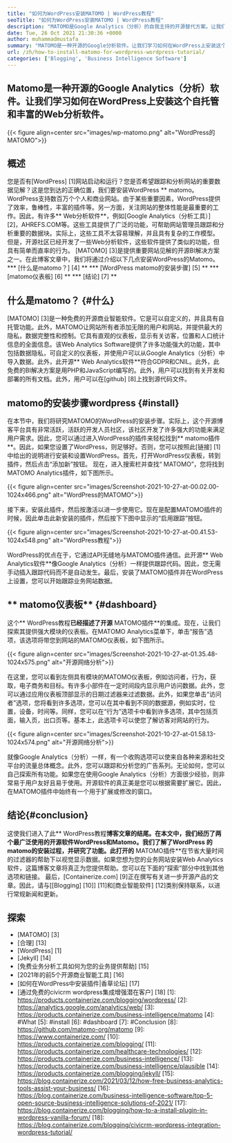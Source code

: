 ```yaml
---
title: "如何为WordPress安装MATOMO | WordPress教程" 
seoTitle: "如何为WordPress安装MATOMO | WordPress教程" 
description: "MATOMO是Google Analytics（分析）的自我主持的开源替代方案。让我们学习如何在WordPress上安装这个功能丰富的Web分析软件。" 
date: Tue, 26 Oct 2021 21:30:36 +0000
author: muhammadmustafa
summary: "MATOMO是一种开源的Google分析软件。让我们学习如何在WordPress上安装这个自托管和丰富的Web分析软件。" 
url: /zh/how-to-install-matomo-for-wordpress-wordpress-tutorial/
categories: ['Blogging', 'Business Intelligence Software']
---
```


## Matomo是一种开源的Google Analytics（分析）软件。让我们学习如何在WordPress上安装这个自托管和丰富的Web分析软件。

{{< figure align=center src="images/wp-matomo.png" alt="WordPress的MATOMO">}}


## 概述
您是否有[WordPress] [1]网站启动和运行？您是否希望跟踪和分析网站的重要数据见解？这是您到达的正确位置，我们要安装WordPress ** matomo。 WordPress支持数百万个个人和商业网站。由于某些重要因素，WordPress提供了效率，鲁棒性，丰富的插件等。另一方面，关注网站的整体性能是最重要的工作。因此，有许多** Web分析软件**，例如[Google Analytics（分析工具）] [2]，AHREFS.COM等。这些工具提供了广泛的功能，可帮助网站管理员跟踪和分析重要的数据块。实际上，这些工具不太容易理解，并且具有复杂的工作模型。
但是，开源社区已经开发了一些Web分析软件，这些软件提供了类似的功能，但具有简单而直率的行为。 [MATOMO] [3]是提供重要网站见解的开源BI解决方案之一。在此博客文章中，我们将通过介绍以下几点安装WordPress的Matomo。
  *** [什么是matomo？] [4] **
  *** [WordPress matomo的安装步骤] [5] **
  *** [matomo仪表板] [6] **
  *** [结论] [7] **

## 什么是matomo？ {#什么}
[MATOMO] [3]是一种免费的开源商业智能软件。它是可以自定义的，并且具有自托管功能。此外，MATOMO让网站所有者添加无限的用户和网站，并提供最大的隐私，数据完整性和控制。它具有直观的仪表板，显示有关访客，位置和人口统计信息的全面信息。该Web Analytics Software提供了许多功能强大的功能，其中包括数据隐私，可自定义的仪表板，并使用户可以从Google Analytics（分析）中导入数据。此外，此开源** Web Analytics软件**符合GDPR和CNIL。此外，此免费的BI解决方案是用PHP和JavaScript编写的。此外，用户可以找到有关开发和部署的所有文档。此外，用户可以在[github] [8]上找到源代码文件。

## matomo的安装步骤wordpress {#install}
在本节中，我们将研究MATOMO的WordPress的安装步骤。实际上，这个开源博客平台具有非常活跃，活跃的开发人员社区，该社区开发了许多强大的功能来满足用户需求。因此，您可以通过进入WordPress的插件来轻松找到** matomo插件**。因此，如果您设置了WordPress，则足够好。否则，您可以按照此[链接] [1]中给出的说明进行安装和设置WordPress。首先，打开WordPress仪表板，转到插件，然后点击“添加新”按钮。
现在，进入搜索栏并查找“ MATOMO”，您将找到MATOMO Analytics插件，如下图所示。

{{< figure align=center src="images/Screenshot-2021-10-27-at-00.02.00-1024x466.png" alt="WordPress的MATOMO">}}

接下来，安装此插件，然后按激活以进一步使用它。现在是配置MATOMO插件的时候，因此单击此新安装的插件，然后按下下图中显示的“启用跟踪”按钮。

{{< figure align=center src="images/Screenshot-2021-10-27-at-00.41.53-1024x548.png" alt="WordPress教程">}}

WordPress的优点在于，它通过API无缝地与MATOMO插件通信。此开源** Web Analytics软件**像Google Analytics（分析）一样提供跟踪代码。因此，您无需手动插入跟踪代码而不是自动发生。最后，安装了MATOMO插件并在WordPress上设置，您可以开始跟踪业务网站数据。

## ** matomo仪表板** {#dashboard}
这个** WordPress教程**已经描述了开源** MATOMO插件**的集成。现在，让我们探索其提供强大模块的仪表板。在MATOMO Analytics菜单下，单击“报告”选项，该选项将带您到网站的MATOMO仪表板，如下图所示。

{{< figure align=center src="images/Screenshot-2021-10-27-at-01.35.48-1024x575.png" alt="开源网络分析">}}

在这里，您可以看到左侧具有模块的MATOMO仪表板，例如访问者，行为，获取，电子商务和目标。有许多小部件在一定时间段内显示用户访问数据。此外，您可以通过应用仪表板顶部显示的日期过滤器来过滤数据。此外，如果您单击“访问者”选项，您将看到许多选项，您可以在其中看到不同的数据源，例如实时，位置，设备，时间等。同样，您可以在“行为”选项卡中看到许多选项，其中包括页面，输入页，出口页等。基本上，此选项卡可以使您了解访客对网站的行为。

{{< figure align=center src="images/Screenshot-2021-10-27-at-01.58.13-1024x574.png" alt="开源网络分析">}}

就像Google Analytics（分析）一样，有一个收购选项可以使来自各种来源和社交平台的流量总体概念。此外，您可以跟踪和分析您的广告系列。无论如何，您可以自己探索所有功能。如果您在使用Google Analytics（分析）方面很少经验，则非常易于用户友好且易于使用。开源软件的真正美是您可以根据需要扩展它。因此，在MATOMO插件中始终有一个用于扩展或修改的窗口。

## 结论{#conclusion}
这使我们进入了此** WordPress教程**博客文章的结尾。在本文中，我们经历了两个最广泛使用的开源软件WordPress和Matomo。我们了解了WordPress **的** matomo的安装过程，并研究了功能。此打开的** MATOMO插件**在节省大量时间的过滤器的帮助下以视觉显示数据。如果您想为您的业务网站安装Web Analytics软件，这篇博客文章将真正为您提供帮助。您可以在下面的“探索”部分中找到其他选项和链接。
最后，[Containerize.com] [9]正在撰写有关进一步开源产品的文章。因此，请与[[Blogging] [10]] [11]和[商业智能软件] [12]类别保持联系，以进行常规新闻和更新。

## 探索
  * [MATOMO] [3]
  * [合理] [13]
  * [WordPress] [1]
  * [Jekyll] [14]
  * [免费业务分析工具如何为您的业务提供帮助] [15]
  * [2021年的前5个开源商业智能工具] [16]
  * [如何在WordPress中安装插件|香草论坛] [17]
  * [通过免费的civicrm wordpress集成增强潜在客户] [18]
[1]: https://products.containerize.com/blogging/wordpress/
[2]: https://analytics.google.com/analytics/web/
[3]: https://products.containerize.com/business-intelligence/matomo
[4]: #What
[5]: #install
[6]: #dashboard
[7]: #Conclusion
[8]: https://github.com/matomo-org/matomo
[9]: https://www.containerize.com/
[10]: https://products.containerize.com/blogging/
[11]: https://products.containerize.com/healthcare-technologies/
[12]: https://products.containerize.com/business-intelligence/
[13]: https://products.containerize.com/business-intelligence/plausible
[14]: https://products.containerize.com/blogging/jekyll/
[15]: https://blog.containerize.com/2021/03/12/how-free-business-analytics-tools-assist-your-business/
[16]: https://blog.containerize.com/business-intelligence-software/top-5-open-source-business-intelligence-solutions-of-2021/
[17]: https://blog.containerize.com/blogging/how-to-a-install-plugin-in-wordpress-vanilla-forum/
[18]: https://blog.containerize.com/blogging/civicrm-wordpress-integration-wordpress-tutorial/
